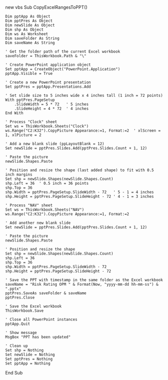 new vbs
Sub CopyExcelRangesToPPT()

    Dim pptApp As Object
    Dim pptPres As Object
    Dim newSlide As Object
    Dim shp As Object
    Dim ws As Worksheet
    Dim saveFolder As String
    Dim saveName As String
    
    ' Get the folder path of the current Excel workbook
    saveFolder = ThisWorkbook.Path & "\"
    
    ' Create PowerPoint application object
    Set pptApp = CreateObject("PowerPoint.Application")
    pptApp.Visible = True
    
    ' Create a new PowerPoint presentation
    Set pptPres = pptApp.Presentations.Add
    
    ' Set slide size to 5 inches wide x 4 inches tall (1 inch = 72 points)
    With pptPres.PageSetup
        .SlideWidth = 5 * 72   ' 5 inches
        .SlideHeight = 4 * 72  ' 4 inches
    End With
    
    ' Process "Clock" sheet
    Set ws = ThisWorkbook.Sheets("Clock")
    ws.Range("C2:K32").CopyPicture Appearance:=1, Format:=2  ' xlScreen = 1, xlPicture = 2
    
    ' Add a new blank slide (ppLayoutBlank = 12)
    Set newSlide = pptPres.Slides.Add(pptPres.Slides.Count + 1, 12)
    
    ' Paste the picture
    newSlide.Shapes.Paste
    
    ' Position and resize the shape (last added shape) to fit with 0.5 inch margins
    Set shp = newSlide.Shapes(newSlide.Shapes.Count)
    shp.Left = 36  ' 0.5 inch = 36 points
    shp.Top = 36
    shp.Width = pptPres.PageSetup.SlideWidth - 72   ' 5 - 1 = 4 inches
    shp.Height = pptPres.PageSetup.SlideHeight - 72 ' 4 - 1 = 3 inches
    
    ' Process "NAV" sheet
    Set ws = ThisWorkbook.Sheets("NAV")
    ws.Range("C2:K32").CopyPicture Appearance:=1, Format:=2
    
    ' Add another new blank slide
    Set newSlide = pptPres.Slides.Add(pptPres.Slides.Count + 1, 12)
    
    ' Paste the picture
    newSlide.Shapes.Paste
    
    ' Position and resize the shape
    Set shp = newSlide.Shapes(newSlide.Shapes.Count)
    shp.Left = 36
    shp.Top = 36
    shp.Width = pptPres.PageSetup.SlideWidth - 72
    shp.Height = pptPres.PageSetup.SlideHeight - 72
    
    ' Save the PPT with timestamp in the same folder as the Excel workbook
    saveName = "Risk Rating OPM " & Format(Now, "yyyy-mm-dd hh-mm-ss") & ".pptx"
    pptPres.SaveAs saveFolder & saveName
    pptPres.Close
    
    ' Save the Excel workbook
    ThisWorkbook.Save
    
    ' Close all PowerPoint instances
    pptApp.Quit
    
    ' Show message
    MsgBox "PPT has been updated"
    
    ' Clean up
    Set shp = Nothing
    Set newSlide = Nothing
    Set pptPres = Nothing
    Set pptApp = Nothing

End Sub
